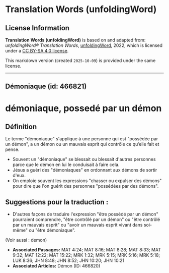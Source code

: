 # Translation Words (unfoldingWord)

## License Information

**Translation Words (unfoldingWord)** is based on and adapted from: _unfoldingWord® Translation Words_, [unfoldingWord](https://unfoldingword.org/utw), 2022, which is licensed under a [CC BY-SA 4.0 license](https://creativecommons.org/licenses/by-sa/4.0/legalcode.en).

This markdown version (created `2025-10-09`) is provided under the same license.



--------------------------------

## Démoniaque (id: 466821)

démoniaque, possedé par un démon
================================

Définition
----------

Le terme "démoniaque" s'applique à une personne qui est "possédée par un démon", a un démon ou un mauvais esprit qui contrôle ce qu’elle fait et pense.

* Souvent un "démoniaque" se blessait ou blessait d'autres personnes parce que le démon en lui le conduisait à faire cela.
* Jésus a guéri des "démoniaques" en ordonnant aux démons de sortir d'eux.
* On emploie souvent les expressions "chasser ou expulser des démons" pour dire que l'on guérit des personnes "possédées par des démons".

Suggestions pour la traduction :
--------------------------------

* D'autres façons de traduire l'expression "être possédé par un démon" pourraient comprendre, "être contrôlé par un démon" ou "être contrôlé par un mauvais esprit" ou "avoir un mauvais esprit vivant dans soi\-même" ou "être démoniaque".

(Voir aussi : demon)

* **Associated Passages:** MAT 4:24; MAT 8:16; MAT 8:28; MAT 8:33; MAT 9:32; MAT 12:22; MAT 15:22; MRK 1:32; MRK 5:15; MRK 5:16; MRK 5:18; LUK 8:36; JHN 8:48; JHN 8:52; JHN 10:20; JHN 10:21
* **Associated Articles:** Démon (ID: 466820)


